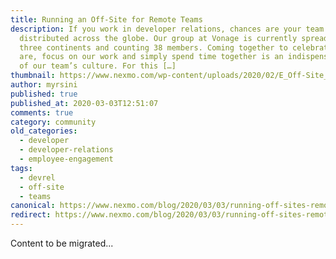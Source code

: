```yaml
---
title: Running an Off-Site for Remote Teams
description: If you work in developer relations, chances are your team is
  distributed across the globe. Our group at Vonage is currently spread over
  three continents and counting 38 members. Coming together to celebrate who we
  are, focus on our work and simply spend time together is an indispensable part
  of our team’s culture. For this […]
thumbnail: https://www.nexmo.com/wp-content/uploads/2020/02/E_Off-Site_Team_1200x600.png
author: myrsini
published: true
published_at: 2020-03-03T12:51:07
comments: true
category: community
old_categories:
  - developer
  - developer-relations
  - employee-engagement
tags:
  - devrel
  - off-site
  - teams
canonical: https://www.nexmo.com/blog/2020/03/03/running-off-sites-remote-teams-dr
redirect: https://www.nexmo.com/blog/2020/03/03/running-off-sites-remote-teams-dr
---
```

Content to be migrated...